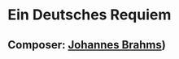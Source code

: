 # Ein Deutsches Requiem
## Composer: [Johannes Brahms](https://en.wikipedia.org/wiki/Johannes_Brahms))

